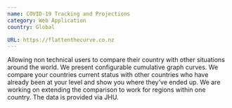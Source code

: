 ```yaml
---
name: COVID-19 Tracking and Projections
category: Web Application
country: Global

URL: https://flattenthecurve.co.nz
---
```


Allowing non technical users to compare their country with other situations around the world. We present configurable cumulative graph curves. We compare your countries current status with other countries who have already been at your level and show you where they've ended up. We are working on extending the comparison to work for regions within one country. The data is provided via JHU.